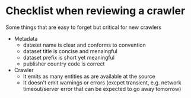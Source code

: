 # Checklist when reviewing a crawler

Some things that are easy to forget but critical for new crawlers

- Metadata
  - dataset name is clear and conforms to convention
  - dataset title is concise and menaingful
  - dataset prefix is short yet meaningful
  - publisher country code is correct
- Crawler
  - It emits as many entities as are available at the source
  - It doesn't emit warnings or errors (excpet transient, e.g. network timeout/server error that can be expected to go away tomorrow)